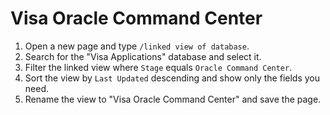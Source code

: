 # Visa Oracle Command Center

1. Open a new page and type `/linked view of database`.
2. Search for the "Visa Applications" database and select it.
3. Filter the linked view where `Stage` equals `Oracle Command Center`.
4. Sort the view by `Last Updated` descending and show only the fields you need.
5. Rename the view to "Visa Oracle Command Center" and save the page.
